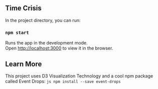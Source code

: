 

## Time Crisis

In the project directory, you can run:

### `npm start`

Runs the app in the development mode.<br>
Open [http://localhost:3000](http://localhost:3000) to view it in the browser.



## Learn More

This project uses D3 Visualization Technology and a cool npm package called Event Drops: 
```js npm install --save event-drops```

